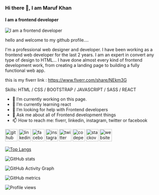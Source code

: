 ### Hi there 👋, I am Maruf Khan
#### I am a frontend developer
![I am a frontend developer](https://i.ibb.co/khqDRbT/Professional-Business-Linked-In-Banner.png)

hello and welcome to my github profile....

I'm a professional web designer and developer. I have been working as a frontend web developer for the last 2 years. I am an expert in convert any type of design to HTML...
I have done almost every kind of frontend development work, from creating a landing page to building a fully functional web app.

this is my fiverr link : https://www.fiverr.com/share/NEkm3G

Skills: HTML / CSS / BOOTSTRAP / JAVASCRIPT / SASS / REACT

- 🔭 I’m currently working on this page. 
- 🌱 I’m currently learning react 
- 🤔 I’m looking for help with Frontend developers 
- 💬 Ask me about all of Frontend development things 
- 📫 How to reach me: fiverr, linkedin, instagram, twitter or facebook 


[<img src='https://cdn.jsdelivr.net/npm/simple-icons@3.0.1/icons/github.svg' alt='github' height='40'>](https://github.com/maruf1137)  [<img src='https://cdn.jsdelivr.net/npm/simple-icons@3.0.1/icons/linkedin.svg' alt='linkedin' height='40'>](https://www.linkedin.com/in/maruf1137/)  [<img src='https://cdn.jsdelivr.net/npm/simple-icons@3.0.1/icons/facebook.svg' alt='facebook' height='40'>](https://www.facebook.com/maruf1137)  [<img src='https://cdn.jsdelivr.net/npm/simple-icons@3.0.1/icons/instagram.svg' alt='instagram' height='40'>](https://www.instagram.com/maruf_khann/)  [<img src='https://cdn.jsdelivr.net/npm/simple-icons@3.0.1/icons/twitter.svg' alt='twitter' height='40'>](https://twitter.com/maruf1137)  [<img src='https://cdn.jsdelivr.net/npm/simple-icons@3.0.1/icons/codepen.svg' alt='codepen' height='40'>](https://codepen.io/maruf1137)  [<img src='https://cdn.jsdelivr.net/npm/simple-icons@3.0.1/icons/stackoverflow.svg' alt='stackoverflow' height='40'>](https://stackoverflow.com/users/16746944/maruf1137)  [<img src='https://cdn.jsdelivr.net/npm/simple-icons@3.0.1/icons/icloud.svg' alt='website' height='40'>](https://www.fiverr.com/share/NEkm3G)  

[![Top Langs](https://github-readme-stats.vercel.app/api/top-langs/?username=maruf1137)](https://github.com/anuraghazra/github-readme-stats)

![GitHub stats](https://github-readme-stats.vercel.app/api?username=maruf1137&show_icons=true&count_private=true)  

![GitHub Activity Graph](https://activity-graph.herokuapp.com/graph?username=maruf1137)  

![GitHub metrics](https://metrics.lecoq.io/maruf1137)  

![Profile views](https://gpvc.arturio.dev/maruf1137)  

